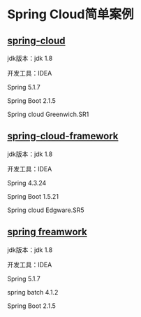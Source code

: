 # Spring Cloud简单案例

## [spring-cloud](https://github.com/carlhe123/CarlHe/tree/master/spring-cloud)

jdk版本：jdk 1.8

开发工具：IDEA 

Spring 5.1.7

Spring Boot 2.1.5

Spring cloud Greenwich.SR1

## [spring-cloud-framework](https://github.com/carlhe123/CarlHe/tree/master/spring-cloud-framework)

jdk版本：jdk 1.8

开发工具：IDEA 

Spring 4.3.24

Spring Boot 1.5.21

Spring cloud Edgware.SR5

## [spring freamwork](https://github.com/carlhe123/CarlHe/tree/master/spring-framework)

jdk版本：jdk 1.8

开发工具：IDEA 

Spring 5.1.7

spring batch 4.1.2

Spring Boot 2.1.5